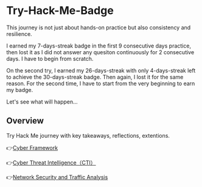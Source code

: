 # Try-Hack-Me-Badge

This journey is not just about hands-on practice but also consistency and resilience.

I earned my 7-days-streak badge in the first 9 consecutive days practice, then lost it as I did not answer any quesiton continuously for 2 consecutive days.
I have to begin from scratch.

On the second try, I earned my 26-days-streak with only 4-days-streak left to achieve the 30-days-streak badge. Then again, I lost it for the same reason.
For the second time, I have to start from the very beginning to earn my badge.

Let's see what will happen...

## Overview
Try Hack Me journey with key takeaways, reflections, extentions.  

👉[Cyber Framework](https://github.com/ddweiqian/Try-Hack-Me-Badge/tree/main/Cyber%20Framework)

👉[Cyber Threat Intelligence（CTI）](https://github.com/ddweiqian/Try-Hack-Me-Badge/tree/main/CTI)

👉[Network Security and Traffic Analysis](https://github.com/ddweiqian/Try-Hack-Me-Badge/tree/main/Network%20Security%20and%20Traffic%20Analysis)

